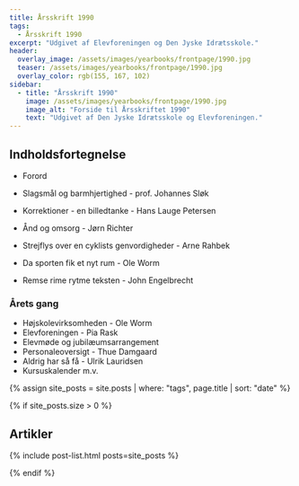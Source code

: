 ```yaml
---
title: Årsskrift 1990
tags:
  - Årsskrift 1990
excerpt: "Udgivet af Elevforeningen og Den Jyske Idrætsskole."
header:
  overlay_image: /assets/images/yearbooks/frontpage/1990.jpg
  teaser: /assets/images/yearbooks/frontpage/1990.jpg
  overlay_color: rgb(155, 167, 102)
sidebar:
  - title: "Årsskrift 1990"
    image: /assets/images/yearbooks/frontpage/1990.jpg
    image_alt: "Forside til Årsskriftet 1990"
    text: "Udgivet af Den Jyske Idrætsskole og Elevforeningen."
---
```


## Indholdsfortegnelse

- Forord

- Slagsmål og barmhjertighed - prof. Johannes Sløk
- Korrektioner - en billedtanke - Hans Lauge Petersen
- Ånd og omsorg - Jørn Richter
- Strejflys over en cyklists genvordigheder - Arne Rahbek
- Da sporten fik et nyt rum - Ole Worm
- Remse rime rytme teksten - John Engelbrecht

### Årets gang

- Højskolevirksomheden - Ole Worm
- Elevforeningen - Pia Rask
- Elevmøde og jubilæumsarrangement
- Personaleoversigt - Thue Damgaard
- Aldrig har så få - Ulrik Lauridsen
- Kursuskalender m.v.

{% assign site_posts = site.posts | where: "tags", page.title | sort: "date" %}

{% if site_posts.size > 0 %}

## Artikler

{% include post-list.html posts=site_posts %}

{% endif %}
